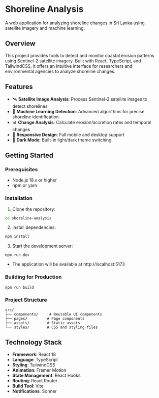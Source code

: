 # Shoreline Analysis

A web application for analyzing shoreline changes in Sri Lanka using satellite imagery and machine learning.

## Overview

This project provides tools to detect and monitor coastal erosion patterns using Sentinel-2 satellite imagery. Built with React, TypeScript, and TailwindCSS, it offers an intuitive interface for researchers and environmental agencies to analyze shoreline changes.

## Features

-   🛰️ **Satellite Image Analysis**: Process Sentinel-2 satellite images to detect shorelines
-   🤖 **Machine Learning Detection**: Advanced algorithms for precise shoreline identification
-   📊 **Change Analysis**: Calculate erosion/accretion rates and temporal changes
-   📱 **Responsive Design**: Full mobile and desktop support
-   🌙 **Dark Mode**: Built-in light/dark theme switching

## Getting Started

### Prerequisites

-   Node.js 18.x or higher
-   npm or yarn

### Installation

1. Clone the repository:

```bash
cd shoreline-analysis
```

2. Install dependencies:

```bash
npm install
```

3. Start the development server:

```
npm run dev
```

-   The application will be available at http://localhost:5173

### Building for Production

```
npm run build
```

### Project Structure

```
src/
├── components/     # Reusable UI components
├── pages/         # Page components
├── assets/        # Static assets
└── styles/        # CSS and styling files
```

## Technology Stack
- **Framework**: React 18
- **Language**: TypeScript
- **Styling**: TailwindCSS
- **Animation**: Framer Motion
- **State Management**: React Hooks
- **Routing**: React Router
- **Build Tool**: Vite
- **Notifications**: Sonner